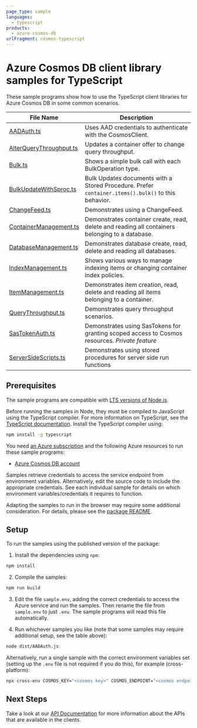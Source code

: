 ```yaml
---
page_type: sample
languages:
  - typescript
products:
  - azure-cosmos-db
urlFragment: cosmos-typescript
---
```


# Azure Cosmos DB client library samples for TypeScript

These sample programs show how to use the TypeScript client libraries for Azure Cosmos DB in some common scenarios.

| **File Name**                                   | **Description**                                                                                     |
| ----------------------------------------------- | --------------------------------------------------------------------------------------------------- |
| [AADAuth.ts][aadauth]                           | Uses AAD credentials to authenticate with the CosmosClient.                                         |
| [AlterQueryThroughput.ts][alterquerythroughput] | Updates a container offer to change query throughput.                                               |
| [Bulk.ts][bulk]                                 | Shows a simple bulk call with each BulkOperation type.                                              |
| [BulkUpdateWithSproc.ts][bulkupdatewithsproc]   | Bulk Updates documents with a Stored Procedure. Prefer `container.items().bulk()` to this behavior. |
| [ChangeFeed.ts][changefeed]                     | Demonstrates using a ChangeFeed.                                                                    |
| [ContainerManagement.ts][containermanagement]   | Demonstrates container create, read, delete and reading all containers belonging to a database.     |
| [DatabaseManagement.ts][databasemanagement]     | Demonstrates database create, read, delete and reading all databases.                               |
| [IndexManagement.ts][indexmanagement]           | Shows various ways to manage indexing items or changing container index policies.                   |
| [ItemManagement.ts][itemmanagement]             | Demonstrates item creation, read, delete and reading all items belonging to a container.            |
| [QueryThroughput.ts][querythroughput]           | Demonstrates query throughput scenarios.                                                            |
| [SasTokenAuth.ts][sastokenauth]                 | Demonstrates using SasTokens for granting scoped access to Cosmos resources. _Private feature_      |
| [ServerSideScripts.ts][serversidescripts]       | Demonstrates using stored procedures for server side run functions                                  |

## Prerequisites

The sample programs are compatible with [LTS versions of Node.js](https://nodejs.org/about/releases/).

Before running the samples in Node, they must be compiled to JavaScript using the TypeScript compiler. For more information on TypeScript, see the [TypeScript documentation][typescript]. Install the TypeScript compiler using:

```bash
npm install -g typescript
```

You need [an Azure subscription][freesub] and the following Azure resources to run these sample programs:

- [Azure Cosmos DB account][createinstance_azurecosmosdbaccount]

Samples retrieve credentials to access the service endpoint from environment variables. Alternatively, edit the source code to include the appropriate credentials. See each individual sample for details on which environment variables/credentials it requires to function.

Adapting the samples to run in the browser may require some additional consideration. For details, please see the [package README][package].

## Setup

To run the samples using the published version of the package:

1. Install the dependencies using `npm`:

```bash
npm install
```

2. Compile the samples:

```bash
npm run build
```

3. Edit the file `sample.env`, adding the correct credentials to access the Azure service and run the samples. Then rename the file from `sample.env` to just `.env`. The sample programs will read this file automatically.

4. Run whichever samples you like (note that some samples may require additional setup, see the table above):

```bash
node dist/AADAuth.js
```

Alternatively, run a single sample with the correct environment variables set (setting up the `.env` file is not required if you do this), for example (cross-platform):

```bash
npx cross-env COSMOS_KEY="<cosmos key>" COSMOS_ENDPOINT="<cosmos endpoint>" COSMOS_CONTAINER="<cosmos container>" node dist/AADAuth.js
```

## Next Steps

Take a look at our [API Documentation][apiref] for more information about the APIs that are available in the clients.

[aadauth]: https://github.com/Azure/azure-sdk-for-js/blob/main/sdk/cosmosdb/cosmos/samples/v3/typescript/src/AADAuth.ts
[alterquerythroughput]: https://github.com/Azure/azure-sdk-for-js/blob/main/sdk/cosmosdb/cosmos/samples/v3/typescript/src/AlterQueryThroughput.ts
[bulk]: https://github.com/Azure/azure-sdk-for-js/blob/main/sdk/cosmosdb/cosmos/samples/v3/typescript/src/Bulk.ts
[bulkupdatewithsproc]: https://github.com/Azure/azure-sdk-for-js/blob/main/sdk/cosmosdb/cosmos/samples/v3/typescript/src/BulkUpdateWithSproc.ts
[changefeed]: https://github.com/Azure/azure-sdk-for-js/blob/main/sdk/cosmosdb/cosmos/samples/v3/typescript/src/ChangeFeed.ts
[containermanagement]: https://github.com/Azure/azure-sdk-for-js/blob/main/sdk/cosmosdb/cosmos/samples/v3/typescript/src/ContainerManagement.ts
[databasemanagement]: https://github.com/Azure/azure-sdk-for-js/blob/main/sdk/cosmosdb/cosmos/samples/v3/typescript/src/DatabaseManagement.ts
[indexmanagement]: https://github.com/Azure/azure-sdk-for-js/blob/main/sdk/cosmosdb/cosmos/samples/v3/typescript/src/IndexManagement.ts
[itemmanagement]: https://github.com/Azure/azure-sdk-for-js/blob/main/sdk/cosmosdb/cosmos/samples/v3/typescript/src/ItemManagement.ts
[querythroughput]: https://github.com/Azure/azure-sdk-for-js/blob/main/sdk/cosmosdb/cosmos/samples/v3/typescript/src/QueryThroughput.ts
[sastokenauth]: https://github.com/Azure/azure-sdk-for-js/blob/main/sdk/cosmosdb/cosmos/samples/v3/typescript/src/SasTokenAuth.ts
[serversidescripts]: https://github.com/Azure/azure-sdk-for-js/blob/main/sdk/cosmosdb/cosmos/samples/v3/typescript/src/ServerSideScripts.ts
[apiref]: https://docs.microsoft.com/javascript/api/@azure/cosmos
[freesub]: https://azure.microsoft.com/free/
[createinstance_azurecosmosdbaccount]: https://docs.microsoft.com/azure/cosmos-db/how-to-manage-database-account#create-an-account
[package]: https://github.com/Azure/azure-sdk-for-js/tree/main/sdk/cosmosdb/cosmos/README.md
[typescript]: https://www.typescriptlang.org/docs/home.html
